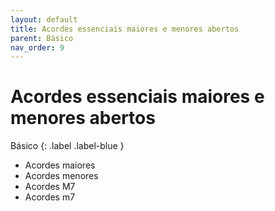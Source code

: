```yaml
---
layout: default
title: Acordes essenciais maiores e menores abertos
parent: Básico
nav_order: 9
---
```


# Acordes essenciais maiores e menores abertos

Básico
{: .label .label-blue }

- Acordes maiores
- Acordes menores
- Acordes M7
- Acordes m7
